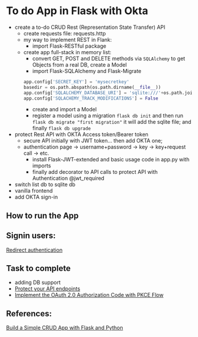 # To do App in Flask with Okta

- create a to-do CRUD Rest (Representation State Transfer) API
  - create requests file: requests.http
  - my way to implement REST in Flank:
    - import Flask-RESTful package
  - create app full-stack in memory list:
    - convert GET, POST and DELETE methods via `SQLAlchemy` to get Objects from a real DB, create a Model
    - import Flask-SQLAlchemy and Flask-Migrate
    ```python
    app.config['SECRET_KEY'] = 'mysecretkey'
    basedir = os.path.abspath(os.path.dirname(__file__))
    app.config['SQLALCHEMY_DATABASE_URI'] = 'sqlite:///'+os.path.join(basedir, 'data.sqlite')
    app.config['SQLACHEMY_TRACK_MODIFICATIONS'] = False
    ```
    - create and import a Model
    - register a model using a migration `flask db init` and then run `flask db migrate "first migration"` it will add the sqlite file;  and finally `flask db upgrade`
- protect Rest API with OKTA Access token/Bearer token
  - secure API initially with JWT token... then add OKTA one;
  - authentication page -> username+password -> key -> key+request call -> etc.
    - install Flask-JWT-extended and basic usage code in app.py with imports
    - finally add decorator to API calls to protect API with Authentication @jwt_required
- switch list db to sqlite db
- vanilla frontend
- add OKTA sign-in

## How to run the App



## Signin users:
[Redirect authentication](https://developer.okta.com/docs/guides/sign-into-web-app-redirect/asp-net-core-3/main/)

## Task to complete
- adding DB support
- [Protect your API endpoints](https://developer.okta.com/docs/guides/protect-your-api/aspnetcore3/main/)
- [Implement the OAuth 2.0 Authorization Code with PKCE Flow](https://developer.okta.com/blog/2019/08/22/okta-authjs-pkce)

## References:

[Build a Simple CRUD App with Flask and Python](https://developer.okta.com/blog/2018/07/23/build-a-simple-crud-app-with-flask-and-python)

